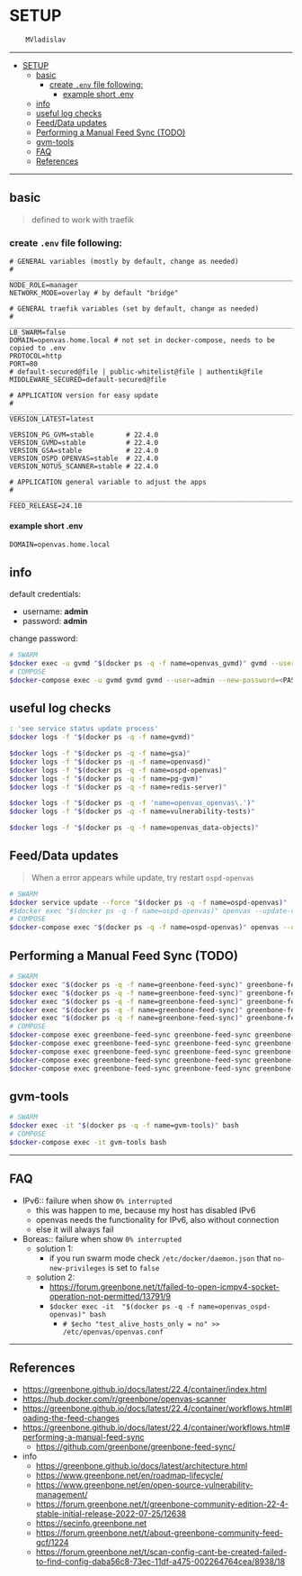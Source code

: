 # SETUP

```sh
    MVladislav
```

---

- [SETUP](#setup)
  - [basic](#basic)
    - [create `.env` file following:](#create-env-file-following)
      - [example short .env](#example-short-env)
  - [info](#info)
  - [useful log checks](#useful-log-checks)
  - [Feed/Data updates](#feeddata-updates)
  - [Performing a Manual Feed Sync (TODO)](#performing-a-manual-feed-sync-todo)
  - [gvm-tools](#gvm-tools)
  - [FAQ](#faq)
  - [References](#references)

---

## basic

> defined to work with traefik

### create `.env` file following:

```env
# GENERAL variables (mostly by default, change as needed)
# ______________________________________________________________________________
NODE_ROLE=manager
NETWORK_MODE=overlay # by default "bridge"

# GENERAL traefik variables (set by default, change as needed)
# ______________________________________________________________________________
LB_SWARM=false
DOMAIN=openvas.home.local # not set in docker-compose, needs to be copied to .env
PROTOCOL=http
PORT=80
# default-secured@file | public-whitelist@file | authentik@file
MIDDLEWARE_SECURED=default-secured@file

# APPLICATION version for easy update
# ______________________________________________________________________________
VERSION_LATEST=latest

VERSION_PG_GVM=stable        # 22.4.0
VERSION_GVMD=stable          # 22.4.0
VERSION_GSA=stable           # 22.4.0
VERSION_OSPD_OPENVAS=stable  # 22.4.0
VERSION_NOTUS_SCANNER=stable # 22.4.0

# APPLICATION general variable to adjust the apps
# ______________________________________________________________________________
FEED_RELEASE=24.10
```

#### example short .env

```env
DOMAIN=openvas.home.local
```

## info

default credentials:

- username: **admin**
- password: **admin**

change password:

```sh
# SWARM
$docker exec -u gvmd "$(docker ps -q -f name=openvas_gvmd)" gvmd --user=admin --new-password=<PASSWORD>
# COMPOSE
$docker-compose exec -u gvmd gvmd gvmd --user=admin --new-password=<PASSWORD>
```

## useful log checks

```sh
: 'see service status update process'
$docker logs -f "$(docker ps -q -f name=gvmd)"

$docker logs -f "$(docker ps -q -f name=gsa)"
$docker logs -f "$(docker ps -q -f name=openvasd)"
$docker logs -f "$(docker ps -q -f name=ospd-openvas)"
$docker logs -f "$(docker ps -q -f name=pg-gvm)"
$docker logs -f "$(docker ps -q -f name=redis-server)"

$docker logs -f "$(docker ps -q -f 'name=openvas_openvas\.')"
$docker logs -f "$(docker ps -q -f name=vulnerability-tests)"

$docker logs -f "$(docker ps -q -f name=openvas_data-objects)"
```

## Feed/Data updates

> When a error appears while update, try restart `ospd-openvas`

```sh
# SWARM
$docker service update --force "$(docker ps -q -f name=ospd-openvas)"
#$docker exec "$(docker ps -q -f name=ospd-openvas)" openvas --update-vt-info
# COMPOSE
$docker-compose exec "$(docker ps -q -f name=ospd-openvas)" openvas --update-vt-info
```

## Performing a Manual Feed Sync (TODO)

```sh
# SWARM
$docker exec "$(docker ps -q -f name=greenbone-feed-sync)" greenbone-feed-sync greenbone-feed-sync --type nasl
$docker exec "$(docker ps -q -f name=greenbone-feed-sync)" greenbone-feed-sync greenbone-feed-sync --type notus
$docker exec "$(docker ps -q -f name=greenbone-feed-sync)" greenbone-feed-sync greenbone-feed-sync --type scap
$docker exec "$(docker ps -q -f name=greenbone-feed-sync)" greenbone-feed-sync greenbone-feed-sync --type cert
$docker exec "$(docker ps -q -f name=greenbone-feed-sync)" greenbone-feed-sync greenbone-feed-sync --type gvmd-data
# COMPOSE
$docker-compose exec greenbone-feed-sync greenbone-feed-sync greenbone-feed-sync --type nasl
$docker-compose exec greenbone-feed-sync greenbone-feed-sync greenbone-feed-sync --type notus
$docker-compose exec greenbone-feed-sync greenbone-feed-sync greenbone-feed-sync --type scap
$docker-compose exec greenbone-feed-sync greenbone-feed-sync greenbone-feed-sync --type cert
$docker-compose exec greenbone-feed-sync greenbone-feed-sync greenbone-feed-sync --type gvmd-data

```

## gvm-tools

```sh
# SWARM
$docker exec -it "$(docker ps -q -f name=gvm-tools)" bash
# COMPOSE
$docker-compose exec -it gvm-tools bash
```

---

## FAQ

- IPv6:: failure when show `0% interrupted`
  - this was happen to me, because my host has disabled IPv6
  - openvas needs the functionality for IPv6, also without connection
  - else it will always fail
- Boreas:: failure when show `0% interrupted`
  - solution 1:
    - if you run swarm mode check `/etc/docker/daemon.json` that `no-new-privileges` is set to `false`
  - solution 2:
    - <https://forum.greenbone.net/t/failed-to-open-icmpv4-socket-operation-not-permitted/13791/9>
    - `$docker exec -it  "$(docker ps -q -f name=openvas_ospd-openvas)" bash`
      - `# $echo "test_alive_hosts_only = no" >> /etc/openvas/openvas.conf`

---

## References

- <https://greenbone.github.io/docs/latest/22.4/container/index.html>
- <https://hub.docker.com/r/greenbone/openvas-scanner>
- <https://greenbone.github.io/docs/latest/22.4/container/workflows.html#loading-the-feed-changes>
- <https://greenbone.github.io/docs/latest/22.4/container/workflows.html#performing-a-manual-feed-sync>
  - <https://github.com/greenbone/greenbone-feed-sync/>
- info
  - <https://greenbone.github.io/docs/latest/architecture.html>
  - <https://www.greenbone.net/en/roadmap-lifecycle/>
  - <https://www.greenbone.net/en/open-source-vulnerability-management/>
  - <https://forum.greenbone.net/t/greenbone-community-edition-22-4-stable-initial-release-2022-07-25/12638>
  - <https://secinfo.greenbone.net>
  - <https://forum.greenbone.net/t/about-greenbone-community-feed-gcf/1224>
  - <https://forum.greenbone.net/t/scan-config-cant-be-created-failed-to-find-config-daba56c8-73ec-11df-a475-002264764cea/8938/18>

